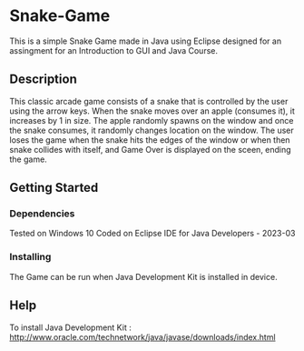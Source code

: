 # Snake-Game
This is a simple Snake Game made in Java using Eclipse designed for an assingment for an Introduction to GUI and Java Course.

## Description

This classic arcade game consists of a snake that is controlled by the user using the arrow  keys. When the snake moves over an apple (consumes it), it increases by 1 in size. The apple randomly spawns on the window and once the snake consumes, it randomly changes location on the window. The user loses the game when the snake hits the edges of the window or when then snake collides with itself, and Game Over is displayed on the sceen, ending the game. 

## Getting Started

### Dependencies
Tested on Windows 10
Coded on Eclipse IDE for Java Developers - 2023-03 

### Installing
The Game can be run when Java Development Kit is installed in device.

## Help
To install Java Development Kit : http://www.oracle.com/technetwork/java/javase/downloads/index.html
